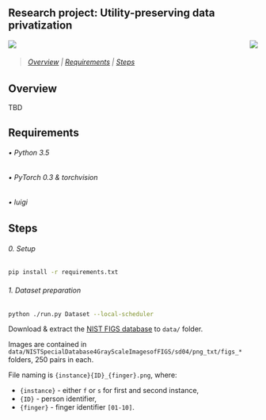 ## Research project: Utility-preserving data privatization

<a href="https://circleci.com/gh/WUT-ML/privacy"><img src="https://circleci.com/gh/WUT-ML/privacy.svg?style=svg" align="right"></a>

<img src="http://forthebadge.com/images/badges/made-with-python.svg" />

> ###### [Overview](#overview) | [Requirements](#requirements) | [Steps](#steps) 


## Overview

TBD


## Requirements

###### • Python 3.5
###### • PyTorch 0.3 & torchvision
###### • luigi


## Steps

###### 0. Setup

```bash
pip install -r requirements.txt
```

###### 1. Dataset preparation

```bash
python ./run.py Dataset --local-scheduler
```

Download & extract the [NIST FIGS database](https://www.nist.gov/srd/nist-special-database-4) to `data/` folder.

Images are contained in `data/NISTSpecialDatabase4GrayScaleImagesofFIGS/sd04/png_txt/figs_*` folders, 250 pairs in each.

File naming is `{instance}{ID}_{finger}.png`, where:

- `{instance}` - either `f` or `s` for first and second instance,
- `{ID}` - person identifier,
- `{finger}` - finger identifier `[01-10]`.
